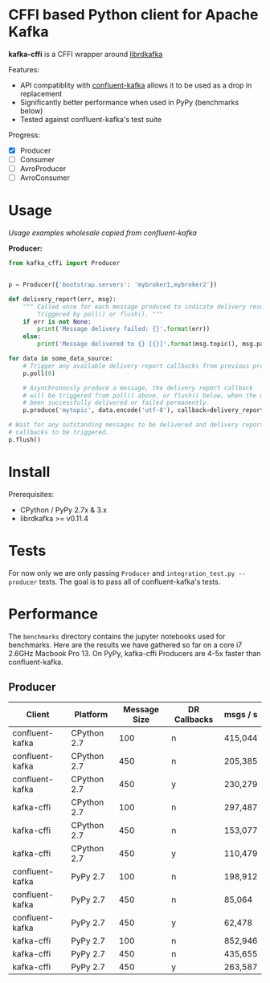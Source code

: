 CFFI based Python client for Apache Kafka
=========================================

**kafka-cffi** is a CFFI wrapper around [librdkafka](https://github.com/edenhill/librdkafka)

Features:

- API compatiblity with [confluent-kafka](https://github.com/confluentinc/confluent-kafka-python)
  allows it to be used as a drop in replacement
- Significantly better performance when used in PyPy (benchmarks below)
- Tested against confluent-kafka's test suite

Progress:

- [x] Producer
- [ ] Consumer
- [ ] AvroProducer
- [ ] AvroConsumer

Usage
=====

*Usage examples wholesale copied from confluent-kafka*

**Producer:**

```python
from kafka_cffi import Producer


p = Producer({'bootstrap.servers': 'mybroker1,mybroker2'})

def delivery_report(err, msg):
    """ Called once for each message produced to indicate delivery result.
        Triggered by poll() or flush(). """
    if err is not None:
        print('Message delivery failed: {}'.format(err))
    else:
        print('Message delivered to {} [{}]'.format(msg.topic(), msg.partition()))

for data in some_data_source:
    # Trigger any available delivery report callbacks from previous produce() calls
    p.poll(0)

    # Asynchronously produce a message, the delivery report callback
    # will be triggered from poll() above, or flush() below, when the message has
    # been successfully delivered or failed permanently.
    p.produce('mytopic', data.encode('utf-8'), callback=delivery_report)

# Wait for any outstanding messages to be delivered and delivery report
# callbacks to be triggered.
p.flush()
```

Install
=======

Prerequisites:
- CPython / PyPy 2.7x & 3.x
- librdkafka >= v0.11.4

Tests
=====

For now only we are only passing `Producer` and `integration_test.py --producer`
tests. The goal is to pass all of confluent-kafka's tests.


Performance
===========

The `benchmarks` directory contains the jupyter notebooks used for benchmarks.
Here are the results we have gathered so far on a core i7 2.6GHz Macbook Pro 13.
On PyPy, kafka-cffi Producers are 4-5x faster than confluent-kafka. 

Producer
--------

| Client | Platform | Message Size | DR Callbacks | msgs / s  |
| - | - | - | - | - |
| confluent-kafka | CPython 2.7 | 100 | n | 415,044 |
| confluent-kafka | CPython 2.7 | 450 | n | 205,385 |
| confluent-kafka | CPython 2.7 | 450 | y | 230,279 |
| kafka-cffi | CPython 2.7 | 100 | n | 297,487 |
| kafka-cffi | CPython 2.7 | 450| n | 153,077 |
| kafka-cffi | CPython 2.7 | 450 | y | 110,479 |
| confluent-kafka | PyPy 2.7 | 100 | n | 198,912 |
| confluent-kafka | PyPy 2.7 | 450 | n | 85,064 |
| confluent-kafka | PyPy 2.7 | 450 | y | 62,478 |
| kafka-cffi | PyPy 2.7 | 100 | n | 852,946 |
| kafka-cffi | PyPy 2.7 | 450| n | 435,655 |
| kafka-cffi | PyPy 2.7 | 450 | y | 263,587 |
